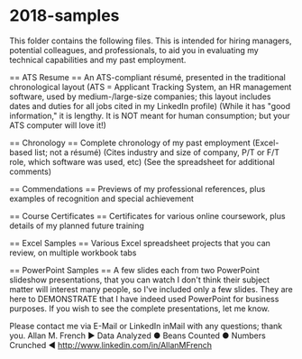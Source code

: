 # 2018-samples

This folder contains the following files.  This is intended for hiring managers, potential colleagues,
and professionals, to aid you in evaluating my technical capabilities and my past employment.


== ATS Resume ==
An ATS-compliant résumé, presented in the traditional chronological layout
(ATS = Applicant Tracking System, an HR management software, used by medium-/large-size
companies; this layout includes dates and duties for all jobs cited in my LinkedIn profile)
(While it has "good information," it is lengthy.  It is NOT meant for human consumption; but
your ATS computer will love it!)


== Chronology ==
Complete chronology of my past employment (Excel-based list; not a résumé)
(Cites industry and size of company, P/T or F/T role, which software was used, etc)
(See the spreadsheet for additional comments)


== Commendations  ==
Previews of my professional references, plus examples of recognition and special achievement


== Course Certificates ==
Certificates for various online coursework, plus details of my planned future training


== Excel Samples ==
Various Excel spreadsheet projects that you can review, on multiple workbook tabs


== PowerPoint Samples ==
A few slides each from two PowerPoint slideshow presentations, that you can watch
I don't think their subject matter will interest many people, so I've included only a few slides.
They are here to DEMONSTRATE that I have indeed used PowerPoint for business purposes.
If you wish to see the complete presentations, let me know.


Please contact me via E-Mail or LinkedIn inMail with any questions; thank you.
Allan M. French
▶ Data Analyzed ● Beans Counted ● Numbers Crunched ◀
<http://www.linkedin.com/in/AllanMFrench>
